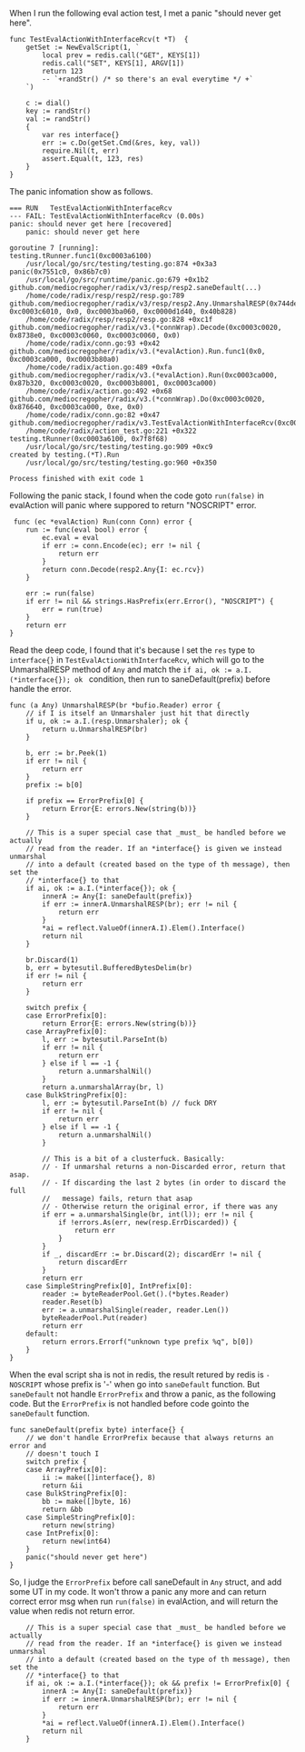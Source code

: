 When I run the following eval action test, I met a panic "should never get here". 
```
func TestEvalActionWithInterfaceRcv(t *T)  {
	getSet := NewEvalScript(1, `
		local prev = redis.call("GET", KEYS[1])
		redis.call("SET", KEYS[1], ARGV[1])
		return 123
		-- `+randStr() /* so there's an eval everytime */ +`
	`)

	c := dial()
	key := randStr()
	val := randStr()
	{
		var res interface{}
		err := c.Do(getSet.Cmd(&res, key, val))
		require.Nil(t, err)
		assert.Equal(t, 123, res)
	}
}
```
The panic infomation show as follows.
```
=== RUN   TestEvalActionWithInterfaceRcv
--- FAIL: TestEvalActionWithInterfaceRcv (0.00s)
panic: should never get here [recovered]
	panic: should never get here

goroutine 7 [running]:
testing.tRunner.func1(0xc0003a6100)
	/usr/local/go/src/testing/testing.go:874 +0x3a3
panic(0x7551c0, 0x86b7c0)
	/usr/local/go/src/runtime/panic.go:679 +0x1b2
github.com/mediocregopher/radix/v3/resp/resp2.saneDefault(...)
	/home/code/radix/resp/resp2/resp.go:789
github.com/mediocregopher/radix/v3/resp/resp2.Any.UnmarshalRESP(0x744de0, 0xc0003c6010, 0x0, 0xc0003ba060, 0xc0000d1d40, 0x40b828)
	/home/code/radix/resp/resp2/resp.go:828 +0xc1f
github.com/mediocregopher/radix/v3.(*connWrap).Decode(0xc0003c0020, 0x8738e0, 0xc0003c0060, 0xc0003c0060, 0x0)
	/home/code/radix/conn.go:93 +0x42
github.com/mediocregopher/radix/v3.(*evalAction).Run.func1(0x0, 0xc0003ca000, 0xc0003b80a0)
	/home/code/radix/action.go:489 +0xfa
github.com/mediocregopher/radix/v3.(*evalAction).Run(0xc0003ca000, 0x87b320, 0xc0003c0020, 0xc0003b8001, 0xc0003ca000)
	/home/code/radix/action.go:492 +0x68
github.com/mediocregopher/radix/v3.(*connWrap).Do(0xc0003c0020, 0x876640, 0xc0003ca000, 0xe, 0x0)
	/home/code/radix/conn.go:82 +0x47
github.com/mediocregopher/radix/v3.TestEvalActionWithInterfaceRcv(0xc0003a6100)
	/home/code/radix/action_test.go:221 +0x322
testing.tRunner(0xc0003a6100, 0x7f8f68)
	/usr/local/go/src/testing/testing.go:909 +0xc9
created by testing.(*T).Run
	/usr/local/go/src/testing/testing.go:960 +0x350

Process finished with exit code 1
```

Following the panic stack, I found when the code goto `run(false)` in evalAction will panic where suppored to return "NOSCRIPT" error. 
```
 func (ec *evalAction) Run(conn Conn) error {
	run := func(eval bool) error {
		ec.eval = eval
		if err := conn.Encode(ec); err != nil {
			return err
		}
		return conn.Decode(resp2.Any{I: ec.rcv})
	}

	err := run(false)
	if err != nil && strings.HasPrefix(err.Error(), "NOSCRIPT") {
		err = run(true)
	}
	return err
} 
```

Read the deep code, I found that it's because I set the `res` type to `interface{}` in `TestEvalActionWithInterfaceRcv`, which will go to the UnmarshalRESP method of `Any` and match the `if ai, ok := a.I.(*interface{}); ok ` condition, then run to saneDefault(prefix) before handle the error. 
```
func (a Any) UnmarshalRESP(br *bufio.Reader) error {
	// if I is itself an Unmarshaler just hit that directly
	if u, ok := a.I.(resp.Unmarshaler); ok {
		return u.UnmarshalRESP(br)
	}

	b, err := br.Peek(1)
	if err != nil {
		return err
	}
	prefix := b[0]

	if prefix == ErrorPrefix[0] {
		return Error{E: errors.New(string(b))}
	}
	
	// This is a super special case that _must_ be handled before we actually
	// read from the reader. If an *interface{} is given we instead unmarshal
	// into a default (created based on the type of th message), then set the
	// *interface{} to that
	if ai, ok := a.I.(*interface{}); ok {
		innerA := Any{I: saneDefault(prefix)}
		if err := innerA.UnmarshalRESP(br); err != nil {
			return err
		}
		*ai = reflect.ValueOf(innerA.I).Elem().Interface()
		return nil
	}

	br.Discard(1)
	b, err = bytesutil.BufferedBytesDelim(br)
	if err != nil {
		return err
	}

	switch prefix {
	case ErrorPrefix[0]:
		return Error{E: errors.New(string(b))}
	case ArrayPrefix[0]:
		l, err := bytesutil.ParseInt(b)
		if err != nil {
			return err
		} else if l == -1 {
			return a.unmarshalNil()
		}
		return a.unmarshalArray(br, l)
	case BulkStringPrefix[0]:
		l, err := bytesutil.ParseInt(b) // fuck DRY
		if err != nil {
			return err
		} else if l == -1 {
			return a.unmarshalNil()
		}

		// This is a bit of a clusterfuck. Basically:
		// - If unmarshal returns a non-Discarded error, return that asap.
		// - If discarding the last 2 bytes (in order to discard the full
		//   message) fails, return that asap
		// - Otherwise return the original error, if there was any
		if err = a.unmarshalSingle(br, int(l)); err != nil {
			if !errors.As(err, new(resp.ErrDiscarded)) {
				return err
			}
		}
		if _, discardErr := br.Discard(2); discardErr != nil {
			return discardErr
		}
		return err
	case SimpleStringPrefix[0], IntPrefix[0]:
		reader := byteReaderPool.Get().(*bytes.Reader)
		reader.Reset(b)
		err := a.unmarshalSingle(reader, reader.Len())
		byteReaderPool.Put(reader)
		return err
	default:
		return errors.Errorf("unknown type prefix %q", b[0])
	}
}
```
When the eval script sha is not in redis, the result retured by redis is `-NOSCRIPT` whose prefix is '-' when go into `saneDefault` function. But `saneDefault` not handle `ErrorPrefix` and throw a panic, as the following code. But the `ErrorPrefix` is not handled before code gointo the `saneDefault` function.
```
func saneDefault(prefix byte) interface{} {
	// we don't handle ErrorPrefix because that always returns an error and
	// doesn't touch I
	switch prefix {
	case ArrayPrefix[0]:
		ii := make([]interface{}, 8)
		return &ii
	case BulkStringPrefix[0]:
		bb := make([]byte, 16)
		return &bb
	case SimpleStringPrefix[0]:
		return new(string)
	case IntPrefix[0]:
		return new(int64)
	}
	panic("should never get here")
}
```

So, I judge the `ErrorPrefix` before call saneDefault in `Any` struct, and add some UT in my code. It won't throw a panic any more and can return correct error msg when run `run(false)` in evalAction, and will return the value when redis not return error.
```
	// This is a super special case that _must_ be handled before we actually
	// read from the reader. If an *interface{} is given we instead unmarshal
	// into a default (created based on the type of th message), then set the
	// *interface{} to that
	if ai, ok := a.I.(*interface{}); ok && prefix != ErrorPrefix[0] {
		innerA := Any{I: saneDefault(prefix)}
		if err := innerA.UnmarshalRESP(br); err != nil {
			return err
		}
		*ai = reflect.ValueOf(innerA.I).Elem().Interface()
		return nil
	}
```
